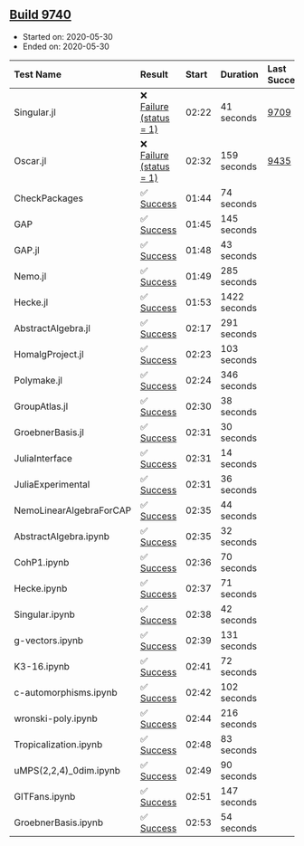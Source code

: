 ## [Build 9740](https://oscarci.mathematik.uni-kl.de/job/oscar/9740/)

* Started on: 2020-05-30
* Ended on: 2020-05-30

| Test Name    | Result | Start | Duration | Last Success | First Failure |
|:-------------|:-------|:------|:---------|:-------------|:--------------|
| Singular.jl | ❌ [Failure (status = 1)](https://oscarci.mathematik.uni-kl.de/job/oscar/9740/artifact/logs/build-9740/Singular.jl.log) | 02:22 | 41 seconds | [9709](https://oscarci.mathematik.uni-kl.de/job/oscar/9709/) | [9710](https://oscarci.mathematik.uni-kl.de/job/oscar/9710/) |
| Oscar.jl | ❌ [Failure (status = 1)](https://oscarci.mathematik.uni-kl.de/job/oscar/9740/artifact/logs/build-9740/Oscar.jl.log) | 02:32 | 159 seconds | [9435](https://oscarci.mathematik.uni-kl.de/job/oscar/9435/) | [9436](https://oscarci.mathematik.uni-kl.de/job/oscar/9436/) |
| CheckPackages | ✅ [Success](https://oscarci.mathematik.uni-kl.de/job/oscar/9740/artifact/logs/build-9740/CheckPackages.log) | 01:44 | 74 seconds |  |  |
| GAP | ✅ [Success](https://oscarci.mathematik.uni-kl.de/job/oscar/9740/artifact/logs/build-9740/GAP.log) | 01:45 | 145 seconds |  |  |
| GAP.jl | ✅ [Success](https://oscarci.mathematik.uni-kl.de/job/oscar/9740/artifact/logs/build-9740/GAP.jl.log) | 01:48 | 43 seconds |  |  |
| Nemo.jl | ✅ [Success](https://oscarci.mathematik.uni-kl.de/job/oscar/9740/artifact/logs/build-9740/Nemo.jl.log) | 01:49 | 285 seconds |  |  |
| Hecke.jl | ✅ [Success](https://oscarci.mathematik.uni-kl.de/job/oscar/9740/artifact/logs/build-9740/Hecke.jl.log) | 01:53 | 1422 seconds |  |  |
| AbstractAlgebra.jl | ✅ [Success](https://oscarci.mathematik.uni-kl.de/job/oscar/9740/artifact/logs/build-9740/AbstractAlgebra.jl.log) | 02:17 | 291 seconds |  |  |
| HomalgProject.jl | ✅ [Success](https://oscarci.mathematik.uni-kl.de/job/oscar/9740/artifact/logs/build-9740/HomalgProject.jl.log) | 02:23 | 103 seconds |  |  |
| Polymake.jl | ✅ [Success](https://oscarci.mathematik.uni-kl.de/job/oscar/9740/artifact/logs/build-9740/Polymake.jl.log) | 02:24 | 346 seconds |  |  |
| GroupAtlas.jl | ✅ [Success](https://oscarci.mathematik.uni-kl.de/job/oscar/9740/artifact/logs/build-9740/GroupAtlas.jl.log) | 02:30 | 38 seconds |  |  |
| GroebnerBasis.jl | ✅ [Success](https://oscarci.mathematik.uni-kl.de/job/oscar/9740/artifact/logs/build-9740/GroebnerBasis.jl.log) | 02:31 | 30 seconds |  |  |
| JuliaInterface | ✅ [Success](https://oscarci.mathematik.uni-kl.de/job/oscar/9740/artifact/logs/build-9740/JuliaInterface.log) | 02:31 | 14 seconds |  |  |
| JuliaExperimental | ✅ [Success](https://oscarci.mathematik.uni-kl.de/job/oscar/9740/artifact/logs/build-9740/JuliaExperimental.log) | 02:31 | 36 seconds |  |  |
| NemoLinearAlgebraForCAP | ✅ [Success](https://oscarci.mathematik.uni-kl.de/job/oscar/9740/artifact/logs/build-9740/NemoLinearAlgebraForCAP.log) | 02:35 | 44 seconds |  |  |
| AbstractAlgebra.ipynb | ✅ [Success](https://oscarci.mathematik.uni-kl.de/job/oscar/9740/artifact/logs/build-9740/AbstractAlgebra.ipynb.log) | 02:35 | 32 seconds |  |  |
| CohP1.ipynb | ✅ [Success](https://oscarci.mathematik.uni-kl.de/job/oscar/9740/artifact/logs/build-9740/CohP1.ipynb.log) | 02:36 | 70 seconds |  |  |
| Hecke.ipynb | ✅ [Success](https://oscarci.mathematik.uni-kl.de/job/oscar/9740/artifact/logs/build-9740/Hecke.ipynb.log) | 02:37 | 71 seconds |  |  |
| Singular.ipynb | ✅ [Success](https://oscarci.mathematik.uni-kl.de/job/oscar/9740/artifact/logs/build-9740/Singular.ipynb.log) | 02:38 | 42 seconds |  |  |
| g-vectors.ipynb | ✅ [Success](https://oscarci.mathematik.uni-kl.de/job/oscar/9740/artifact/logs/build-9740/g-vectors.ipynb.log) | 02:39 | 131 seconds |  |  |
| K3-16.ipynb | ✅ [Success](https://oscarci.mathematik.uni-kl.de/job/oscar/9740/artifact/logs/build-9740/K3-16.ipynb.log) | 02:41 | 72 seconds |  |  |
| c-automorphisms.ipynb | ✅ [Success](https://oscarci.mathematik.uni-kl.de/job/oscar/9740/artifact/logs/build-9740/c-automorphisms.ipynb.log) | 02:42 | 102 seconds |  |  |
| wronski-poly.ipynb | ✅ [Success](https://oscarci.mathematik.uni-kl.de/job/oscar/9740/artifact/logs/build-9740/wronski-poly.ipynb.log) | 02:44 | 216 seconds |  |  |
| Tropicalization.ipynb | ✅ [Success](https://oscarci.mathematik.uni-kl.de/job/oscar/9740/artifact/logs/build-9740/Tropicalization.ipynb.log) | 02:48 | 83 seconds |  |  |
| uMPS(2,2,4)_0dim.ipynb | ✅ [Success](https://oscarci.mathematik.uni-kl.de/job/oscar/9740/artifact/logs/build-9740/uMPS-2-2-4-_0dim.ipynb.log) | 02:49 | 90 seconds |  |  |
| GITFans.ipynb | ✅ [Success](https://oscarci.mathematik.uni-kl.de/job/oscar/9740/artifact/logs/build-9740/GITFans.ipynb.log) | 02:51 | 147 seconds |  |  |
| GroebnerBasis.ipynb | ✅ [Success](https://oscarci.mathematik.uni-kl.de/job/oscar/9740/artifact/logs/build-9740/GroebnerBasis.ipynb.log) | 02:53 | 54 seconds |  |  |
